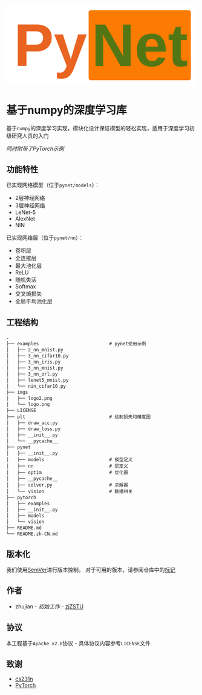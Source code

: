 
![](imgs/logo.png)

# 基于numpy的深度学习库

基于`numpy`的深度学习实现，模块化设计保证模型的轻松实现，适用于深度学习初级研究人员的入门

*同时附带了PyTorch示例*

## 功能特性

已实现网络模型（位于`pynet/models`）：

* 2层神经网络
* 3层神经网络
* LeNet-5
* AlexNet
* NIN

已实现网络层（位于`pynet/nn`）：

* 卷积层
* 全连接层
* 最大池化层
* ReLU
* 随机失活
* Softmax
* 交叉熵损失
* 全局平均池化层

## 工程结构

```
.
├── examples                          # pynet使用示例
│   ├── 2_nn_mnist.py
│   ├── 3_nn_cifar10.py
│   ├── 3_nn_iris.py
│   ├── 3_nn_mnist.py
│   ├── 3_nn_orl.py
│   ├── lenet5_mnist.py
│   └── nin_cifar10.py
├── imgs                              
│   ├── logo2.png
│   └── logo.png
├── LICENSE
├── plt                               # 绘制损失和精度图
│   ├── draw_acc.py
│   ├── draw_loss.py
│   ├── __init__.py
│   └── __pycache__
├── pynet                             
│   ├── __init__.py
│   ├── models                        # 模型定义
│   ├── nn                            # 层定义
│   ├── optim                         # 优化器
│   ├── __pycache__
│   ├── solver.py                     # 求解器
│   └── vision                        # 数据相关
├── pytorch
│   ├── examples
│   ├── __init__.py
│   ├── models
│   └── vision
├── README.md
└── README.zh-CN.md
```

## 版本化

我们使用[SemVer](http://semver.org/)进行版本控制。 对于可用的版本，请参阅仓库中的[标记](https://github.com/zjZSTU/PyNet/releases)

## 作者

* zhujian - *初始工作* - [zjZSTU](https://github.com/zjZSTU)

## 协议

本工程基于`Apache v2.0`协议 - 具体协议内容参考`LICENSE`文件

## 致谢

* [cs231n](http://cs231n.github.io/)
* [PyTorch](https://pytorch.org/)